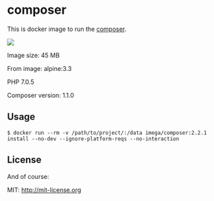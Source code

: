 # composer
This is docker image to run the [composer](https://getcomposer.org).

[![](https://badge.imagelayers.io/imega/composer:2.2.1.svg)](https://imagelayers.io/?images=imega/composer:2.2.1 'Get your own badge on imagelayers.io')

Image size: 45 MB

From image: alpine:3.3

PHP 7.0.5

Composer version: 1.1.0

## Usage

```
$ docker run --rm -v /path/to/project/:/data imega/composer:2.2.1 install --no-dev --ignore-platform-reqs --no-interaction
```
## License

And of course:

MIT: http://mit-license.org
